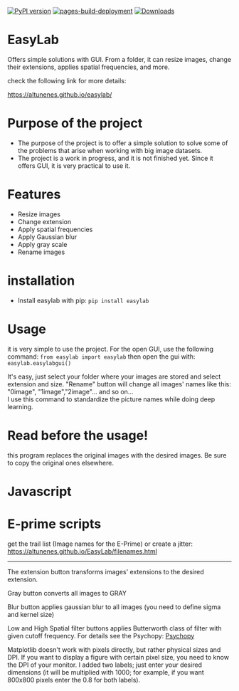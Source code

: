 [![PyPI version](https://badge.fury.io/py/easylab.svg)](https://badge.fury.io/py/easylab)
[![pages-build-deployment](https://github.com/altunenes/easylab/actions/workflows/pages/pages-build-deployment/badge.svg)](https://github.com/altunenes/easylab/actions/workflows/pages/pages-build-deployment)
[![Downloads](https://pepy.tech/badge/easylab)](https://pepy.tech/project/easylab)
# EasyLab

Offers simple solutions with GUI. From a folder, it can resize images, change their extensions, applies spatial frequencies, and more.

check the following link for more details:

https://altunenes.github.io/easylab/

# Purpose of the project
+ The purpose of the project is to offer a simple solution to solve some of the problems that arise when working with big image datasets. 
+ The project is a work in progress, and it is not finished yet. Since it offers GUI, it is very practical to use it.

# Features
+ Resize images
+ Change extension
+ Apply spatial frequencies
+ Apply Gaussian blur
+ Apply gray scale
+ Rename images

# installation
+ Install easylab with pip:
```pip install easylab  ```

# Usage
it is very simple to use the project.
For the open GUI, use the following command:
```from easylab import easylab```
then open the gui with:
```easylab.easylabgui()```
    

It's easy, just select your folder where your images are stored and select extension and size. "Rename" button will change all images' names like this: "0image", "1image","2image"... and so on...  
I use this command to standardize the picture names while doing deep learning.

# Read before the usage!
 this program replaces the original images with the desired images. Be sure to copy the original ones elsewhere.

# Javascript
# E-prime scripts
get the trail list (Image names for the E-Prime) or create a jitter:
https://altunenes.github.io/EasyLab/filenames.html

 ---------------


The extension button transforms images' extensions to the desired extension.

Gray button converts all images to GRAY

Blur button applies gaussian blur to all images (you need to define sigma and kernel size)

Low and High Spatial filter buttons applies Butterworth class of filter with given cutoff frequency. For details see the Psychopy: [Psychopy](https://psychopy.org/api/filters.html)

Matplotlib doesn't work with pixels directly, but rather physical sizes and DPI. If you want to display a figure with certain pixel size, you need to know the DPI of your monitor. I added two labels; just enter your desired dimensions (it will be multiplied with 1000; for example, if you want 800x800 pixels enter the 0.8 for both labels).
 
 
